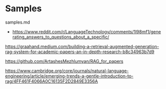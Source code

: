 # Samples

samples.md

*   https://www.reddit.com/r/LanguageTechnology/comments/1l98mf1/generating_answers_to_questions_about_a_specific/

https://graahand.medium.com/building-a-retrieval-augmented-generation-rag-system-for-academic-papers-an-in-depth-research-b8c34963b7d9

https://github.com/ArtashesMezhlumyan/RAG_for_papers

https://www.cambridge.org/core/journals/natural-language-engineering/article/emerging-trends-a-gentle-introduction-to-rag/4FF461F4066A0C16135F2D2849E3356A

